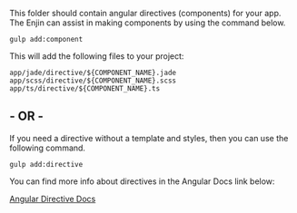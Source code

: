 This folder should contain angular directives (components) for your app.  The Enjin can assist in making components by using the command below.

```gulp add:component```

This will add the following files to your project:
```
app/jade/directive/${COMPONENT_NAME}.jade
app/scss/directive/${COMPONENT_NAME}.scss
app/ts/directive/${COMPONENT_NAME}.ts
``` 

## - OR - 

If you need a directive without a template and styles, then you can use the following command.

```gulp add:directive```


You can find more info about directives in the Angular Docs link below:

<a href="https://docs.angularjs.org/guide/directive" target="_blank">Angular Directive Docs</a>